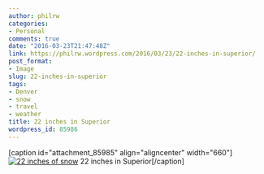 ```yaml
---
author: philrw
categories:
- Personal
comments: true
date: "2016-03-23T21:47:48Z"
link: https://philrw.wordpress.com/2016/03/23/22-inches-in-superior/
post_format:
- Image
slug: 22-inches-in-superior
tags:
- Denver
- snow
- travel
- weather
title: 22 inches in Superior
wordpress_id: 85986
---
```


[caption id="attachment_85985" align="aligncenter" width="660"][![22 inches of snow](/images/IMG_20160323_152516-1024x768.jpg)](/images/img_20160323_152516.jpg) 22 inches in Superior[/caption]
